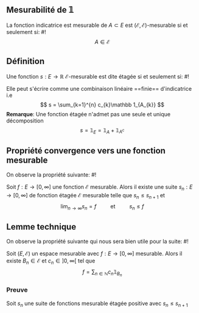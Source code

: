## Mesurabilité de $\mathbb 1$
La fonction indicatrice est mesurable de $A \subset E$ est $(\mathcal E, \mathcal E)$-mesurable si et seulement si: #!
$$A \in \mathcal E$$

## Définition
Une fonction $s: E \to \mathbb{R}$ $\mathcal E$-mesurable est dite étagée si et seulement si: #!

Elle peut s'écrire comme une combinaison linéaire ==finie== d'indicatrice i.e
$$
s = \sum_{k=1}^{n} c_{k}\mathbb 1_{A_{k}}
$$**Remarque**: Une fonction étagée n'admet pas une seule et unique décomposition $$
s = \mathbb 1_{E} = \mathbb 1_{A} + \mathbb 1_{A^c}
$$
## Propriété convergence vers une fonction mesurable
On observe la propriété suivante: #!

Soit $f: E \to [0, \infty]$ une fonction $\mathcal E$ mesurable.
Alors il existe une suite $s_{n}: E \to [0, \infty]$ de fonction étagée $\mathcal E$ mesurable telle que $s_{n} \leq s_{{n+1}}$ et $$
\lim_{ n \to \infty } s_{n}=f \quad \quad \text{ et } \quad \quad s_{n} \leq f
$$
## Lemme technique
On observe la propriété suivante qui nous sera bien utile pour la suite: #!

Soit $(E, \mathcal E)$ un espace mesurable avec $f: E \to [0,\infty]$ mesurable. Alors il existe $B_{n} \in \mathcal E$ et $c_{n} \in ]0, \infty[$ tel que
$$
f = \sum_{n\in \mathbb{N}} c_{n} \mathbb 1_{B_{n}}
$$

### Preuve
Soit $s_{n}$ une suite de fonctions mesurable étagée positive avec $s_{n} \leq s_{n+1}$